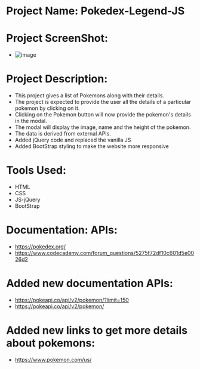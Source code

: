 # Project Name: Pokedex-Legend-JS

# Project ScreenShot: 

- ![image](https://user-images.githubusercontent.com/80176993/123566081-cecf0880-d78c-11eb-8ee7-7fff2daaabbb.png)

# Project Description: 
- This project gives a list of Pokemons along with their details. 
- The project is expected to provide the user all the details of a particular pokemon by clicking on it.
- Clicking on the Pokemon button will now provide the pokemon's details in the modal. 
- The modal will display the image, name and the height of the pokemon. 
- The data is derived from external APIs.
- Added jQuery code and replaced the vanilla JS
- Added BootStrap styling to make the website more responsive

# Tools Used: 
- HTML
- CSS
- JS-jQuery
- BootStrap

# Documentation: APIs:
- https://pokedex.org/
- https://www.codecademy.com/forum_questions/5275f72df10c601d5e0026d2

# Added new documentation APIs:
- https://pokeapi.co/api/v2/pokemon/?limit=150
- https://pokeapi.co/api/v2/pokemon/

# Added new links to get more details about pokemons:
- https://www.pokemon.com/us/


